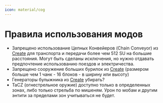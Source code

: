 ```yaml
---
icon: material/cog
---
```


# Правила использования модов

- Запрещено использование Цепных Конвейеров (Chain Conveyor) из [Create](../../game/mods/create) для транспорта и передачи более чем 512 SU на большие расстояния. Могут быть сделаны исключения, но нужно отдавать предпочтение использованию поездов и электричества.
- Запрещено сооружение больших бурилок из [Create](../../game/mods/create) (размером больше чем 1 чанк - 16 блоков - в ширину или высоту)
- Генераторы булыжника из [Create](../../game/mods/create) убирать?
- TaCZ (огнестрельное оружие) доступно только в определенных зонах, либо только стрельба по мишеням. Урон по мобам и другим энтити за пределами зон учитываться не будет.